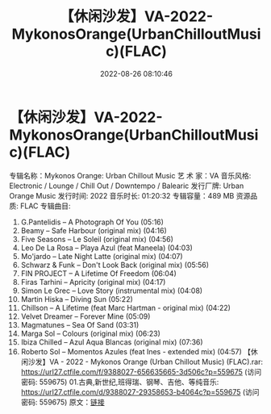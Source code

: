 ﻿---
title: 【休闲沙发】VA-2022-MykonosOrange(UrbanChilloutMusic)(FLAC)
date: 2022-08-26 08:10:46
categories: 古典音乐、新世纪、纯音雅乐
tags: 纯音雅乐
---
# 【休闲沙发】VA-2022-MykonosOrange(UrbanChilloutMusic)(FLAC)

专辑名称：Mykonos Orange: Urban Chillout Music
艺 术 家：VA
音乐风格: Electronic / Lounge / Chill Out / Downtempo /
Balearic
发行厂牌: Urban Orange Music
发行时间: 2022
音乐时长: 01:20:32
专辑容量：489 MB
资源品质: FLAC
专辑曲目:
01. G.Pantelidis – A Photograph Of You (05:16)
02. Beamy – Safe Harbour (original mix) (04:16)
03. Five Seasons – Le Soleil (original mix) (04:56)
04. Leo De La Rosa – Playa Azul (feat Maneela) (04:03)
05. Mo'jardo – Late Night Latte (original mix) (04:07)
06. Schwarz & Funk – Don't Look Back (original mix)
(05:56)
07. FIN PROJECT – A Lifetime Of Freedom (06:04)
08. Firas Tarhini – Apricity (original mix) (04:17)
09. Simon Le Grec – Love Story (instrumental mix)
(04:08)
10. Martin Hiska – Diving Sun (05:22)
11. Chillson – A Lifetime (feat Marc Hartman - original mix)
(04:22)
12. Velvet Dreamer – Forever Mine (05:09)
13. Magmatunes – Sea Of Sand (03:31)
14. Marga Sol – Colours (original mix) (06:23)
15. Ibiza Chilled – Azul Aqua Blancas (original mix)
(07:36)
16. Roberto Sol – Momentos Azules (feat Ines - extended mix)
(04:57)
【休闲沙发】VA - 2022 - Mykonos Orange (Urban
Chillout Music) (FLAC).rar: https://url27.ctfile.com/f/9388027-656635665-3d506c?p=559675
(访问密码: 559675)
01.古典,新世纪,班得瑞、钢琴、吉他、等纯音乐: https://url27.ctfile.com/d/9388027-29358653-b4064c?p=559675
(访问密码: 559675)
原文：[链接](https://blog.sina.com.cn/s/blog_1647c7e7601030z2h.html)